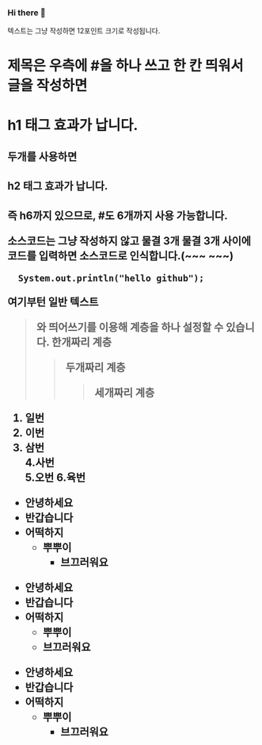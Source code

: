 ### Hi there 👋

<!-- 텍스트 적기 -->
텍스트는 그냥 작성하면 12포인트 크기로 작성됩니다.

<!-- 제목 -->
# 제목은 우측에 #을 하나 쓰고 한 칸 띄워서 글을 작성하면
<h1>h1 태그 효과가 납니다.</h1>

## 두개를 사용하면
<h2>h2 태그 효과가 납니다.<h2>
  
즉 h6까지 있으므로, #도 6개까지 사용 가능합니다.

<!-- 소스코드 게시 1 -->
소스코드는 그냥 작성하지 않고
물결 3개 물결 3개 사이에 코드를 입력하면 소스코드로 인식합니다.(~~~ ~~~)

~~~
  System.out.println("hello github");
~~~
여기부턴 일반 텍스트

<!-- 코드 들여쓰기 계층 만들기 -->

>와 띄어쓰기를 이용해 계층을 하나 설정할 수 있습니다.
> 한개짜리 계층
> > 두개짜리 계층
> > >세개짜리 계층

<!-- 숫자목록 -->
1. 일번
2. 이번
3. 삼번<br>
4.사번<br>
5.오번
6.육번


<!-- 순서 없는 목록 1(+) -->
+ 안녕하세요
+ 반갑습니다
+ 어떡하지
  + 뿌뿌이
    + 브끄러워요 

<!-- 순서 없는 목록 2(*) -->
* 안녕하세요
* 반갑습니다
* 어떡하지
  * 뿌뿌이
   * 브끄러워요 
<!-- 순서 없는 목록 3(-) -->
- 안녕하세요
- 반갑습니다
- 어떡하지
  - 뿌뿌이
    - 브끄러워요 
<!--
**iji4480/iji4480** is a ✨ _special_ ✨ repository because its `README.md` (this file) appears on your GitHub profile.

Here are some ideas to get you started:

- 🔭 I’m currently working on ...
- 🌱 I’m currently learning ...
- 👯 I’m looking to collaborate on ...
- 🤔 I’m looking for help with ...
- 💬 Ask me about ...
- 📫 How to reach me: ...
- 😄 Pronouns: ...
- ⚡ Fun fact: ...
-->
